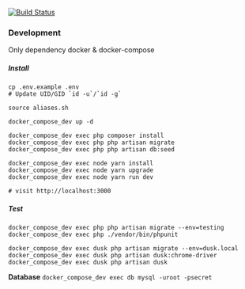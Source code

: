 [![Build Status](https://jenkins.rdok.dev/buildStatus/icon?job=spacex-explorer%2Frelease)](https://jenkins.rdok.dev/job/spacex-explorer/job/release/)

### Development
Only dependency docker & docker-compose

##### Install
```
cp .env.example .env 
# Update UID/GID `id -u`/`id -g`

source aliases.sh

docker_compose_dev up -d

docker_compose_dev exec php composer install
docker_compose_dev exec php php artisan migrate
docker_compose_dev exec php php artisan db:seed

docker_compose_dev exec node yarn install
docker_compose_dev exec node yarn upgrade
docker_compose_dev exec node yarn run dev

# visit http://localhost:3000
```

##### Test

```
docker_compose_dev exec php php artisan migrate --env=testing
docker_compose_dev exec php ./vendor/bin/phpunit

docker_compose_dev exec dusk php artisan migrate --env=dusk.local
docker_compose_dev exec dusk php artisan dusk:chrome-driver
docker_compose_dev exec dusk php artisan dusk
```

**Database**
`docker_compose_dev exec db mysql -uroot -psecret`
